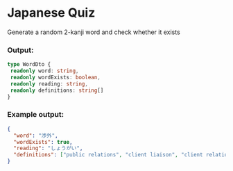 # Japanese Quiz

Generate a random 2-kanji word and check whether it exists

### Output:

```typescript
type WordDto {
 readonly word: string,
 readonly wordExists: boolean,
 readonly reading: string,
 readonly definitions: string[]
}
```

### Example output:

```json
{
  "word": "渉外",
  "wordExists": true,
  "reading": "しょうがい",
  "definitions": ["public relations", "client liaison", "client relations"]
}
```
